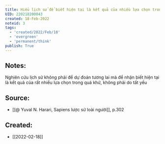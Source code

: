 ```yaml
---
title: Hiểu lịch sử để biết hiện tại là kết quả của nhiều lựa chọn trong quá khứ
UID: 220218200043
created: 18-Feb-2022
noteid: 3
tags:
  - 'created/2022/Feb/18'
  - 'evergreen'
  - 'permanent/think'
publish: True
---
```

## Notes:
Nghiên cứu lịch sử không phải để dự đoán tương lai mà để nhận biết hiện tại là kết quả của rất nhiều lựa chọn trong quá khứ, không phải do tất yếu

## Source:
- [[@ Yuval N. Harari, Sapiens lược sử loài người]], p.302


## Created:
- [[2022-02-18]]
